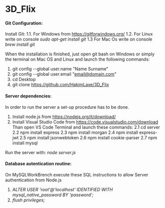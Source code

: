# 3D_Flix
#### Git Configuration:
Install Git:
  1.1. For Windows from https://gitforwindows.org/ 
  1.2. For Linux write on console *sudo apt-get install git*
  1.3 For Mac Os write on console *brew install git*
   
When the installation is finished, just open git bash on Windows or simply the terminal on Mac OS and Linux and launch the following commands:
1. git config --global user.name "Name Surname"
2. git config --global user.email "email@domain.com"
3. cd Desktop
4. git clone https://github.com/HakimLaxe/3D_Flix

#### Server dependencies:

In order to run the server a set-up procedure has to be done. 
1. Install node.js from https://nodejs.org/it/download/ 
2. Install Visual Studio Code from https://code.visualstudio.com/download
   Than open VS Code Terminal and launch these commands: 
2.1 cd server
2.2 npm install express
2.3 npm install morgan
2.4 npm install express-jwt
2.5 npm install jsonwebtoken
2.6 npm install cookie-parser
2.7 npm install mysql

Run the server with: *node server.js*
  
#### Database autentication routine:

On MySQLWorkBrench execute these SQL instructions to allow Server authentication from Node.js
1.  *ALTER USER 'root'@'localhost' IDENTIFIED WITH mysql_native_password BY 'password';*
2.  *flush privileges;*

